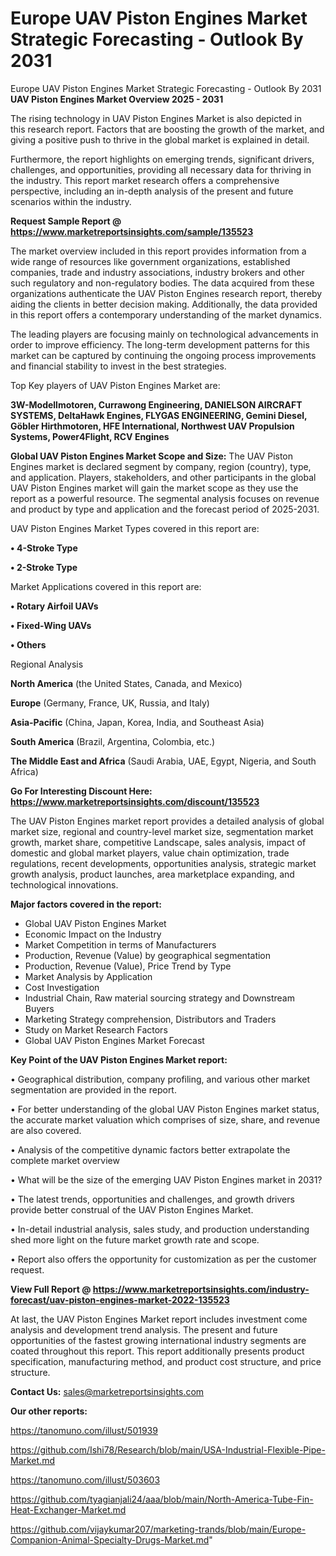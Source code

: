 # Europe UAV Piston Engines Market Strategic Forecasting - Outlook By 2031
 Europe UAV Piston Engines Market Strategic Forecasting - Outlook By 2031
<Strong> UAV Piston Engines Market Overview 2025 - 2031</strong>

The rising technology in UAV Piston Engines Market is also depicted in this research report. Factors that are boosting the growth of the market, and giving a positive push to thrive in the global market is explained in detail.

Furthermore, the report highlights on emerging trends, significant drivers, challenges, and opportunities, providing all necessary data for thriving in the industry. This report market research offers a comprehensive perspective, including an in-depth analysis of the present and future scenarios within the industry.

<strong>Request Sample Report @ <a href=https://www.marketreportsinsights.com/sample/135523>https://www.marketreportsinsights.com/sample/135523</a></strong>

The market overview included in this report provides information from a wide range of resources like government organizations, established companies, trade and industry associations, industry brokers and other such regulatory and non-regulatory bodies. The data acquired from these organizations authenticate the UAV Piston Engines research report, thereby aiding the clients in better decision making. Additionally, the data provided in this report offers a contemporary understanding of the market dynamics.

The leading players are focusing mainly on technological advancements in order to improve efficiency. The long-term development patterns for this market can be captured by continuing the ongoing process improvements and financial stability to invest in the best strategies.

Top Key players of UAV Piston Engines Market are:

<strong>3W-Modellmotoren, Currawong Engineering, DANIELSON AIRCRAFT SYSTEMS, DeltaHawk Engines, FLYGAS ENGINEERING, Gemini Diesel, Göbler Hirthmotoren, HFE International, Northwest UAV Propulsion Systems, Power4Flight, RCV Engines</strong>

<strong><b>Global UAV Piston Engines Market Scope and Size:</b></strong>
The UAV Piston Engines market is declared segment by company, region (country), type, and application. Players, stakeholders, and other participants in the global UAV Piston Engines market will gain the market scope as they use the report as a powerful resource. The segmental analysis focuses on revenue and product by type and application and the forecast period of 2025-2031.

UAV Piston Engines Market Types covered in this report are:

<strong>• 4-Stroke Type

• 2-Stroke Type</strong>

Market Applications covered in this report are:

<strong>• Rotary Airfoil UAVs

• Fixed-Wing UAVs

• Others</strong> 

Regional Analysis

<strong>North America</strong> (the United States, Canada, and Mexico)

<strong>Europe</strong> (Germany, France, UK, Russia, and Italy)

<strong>Asia-Pacific</strong> (China, Japan, Korea, India, and Southeast Asia)

<strong>South America</strong> (Brazil, Argentina, Colombia, etc.)

<strong>The Middle East and Africa</strong> (Saudi Arabia, UAE, Egypt, Nigeria, and South Africa)

<strong>Go For Interesting Discount Here: <a href=https://www.marketreportsinsights.com/discount/135523>https://www.marketreportsinsights.com/discount/135523</a></strong>

The UAV Piston Engines market report provides a detailed analysis of global market size, regional and country-level market size, segmentation market growth, market share, competitive Landscape, sales analysis, impact of domestic and global market players, value chain optimization, trade regulations, recent developments, opportunities analysis, strategic market growth analysis, product launches, area marketplace expanding, and technological innovations.

<strong><b>Major factors covered in the report:</b></strong>
<ul>
  <li>Global UAV Piston Engines Market </li>
  <li>Economic Impact on the Industry</li>
  <li>Market Competition in terms of Manufacturers</li>
  <li>Production, Revenue (Value) by geographical segmentation</li>
  <li>Production, Revenue (Value), Price Trend by Type</li>
  <li>Market Analysis by Application</li>
  <li>Cost Investigation</li>
  <li>Industrial Chain, Raw material sourcing strategy and Downstream Buyers</li>
  <li>Marketing Strategy comprehension, Distributors and Traders</li>
  <li>Study on Market Research Factors</li>
  <li>Global UAV Piston Engines Market Forecast</li>
</ul>

<strong><b>Key Point of the UAV Piston Engines Market report:</b></strong>

• Geographical distribution, company profiling, and various other market segmentation are provided in the report.

• For better understanding of the global UAV Piston Engines market status, the accurate market valuation which comprises of size, share, and revenue are also covered.

• Analysis of the competitive dynamic factors better extrapolate the complete market overview

• What will be the size of the emerging UAV Piston Engines market in 2031?

• The latest trends, opportunities and challenges, and growth drivers provide better construal of the UAV Piston Engines Market.

• In-detail industrial analysis, sales study, and production understanding shed more light on the future market growth rate and scope.

• Report also offers the opportunity for customization as per the customer request.

<strong><b>View Full Report @ <a href=https://www.marketreportsinsights.com/industry-forecast/uav-piston-engines-market-2022-135523>https://www.marketreportsinsights.com/industry-forecast/uav-piston-engines-market-2022-135523</a></b></strong>


At last, the UAV Piston Engines Market report includes investment come analysis and development trend analysis. The present and future opportunities of the fastest growing international industry segments are coated throughout this report. This report additionally presents product specification, manufacturing method, and product cost structure, and price structure.

<strong>Contact Us:</strong>
sales@marketreportsinsights.com

<strong>Our other reports:</strong>

<a href=https://tanomuno.com/illust/501939>https://tanomuno.com/illust/501939</a>

<a href=https://github.com/Ishi78/Research/blob/main/USA-Industrial-Flexible-Pipe-Market.md>https://github.com/Ishi78/Research/blob/main/USA-Industrial-Flexible-Pipe-Market.md</a>

<a href=https://tanomuno.com/illust/503603>https://tanomuno.com/illust/503603</a>

<a href=https://github.com/tyagianjali24/aaa/blob/main/North-America-Tube-Fin-Heat-Exchanger-Market.md>https://github.com/tyagianjali24/aaa/blob/main/North-America-Tube-Fin-Heat-Exchanger-Market.md</a>

<a href=https://github.com/vijaykumar207/marketing-trands/blob/main/Europe-Companion-Animal-Specialty-Drugs-Market.md>https://github.com/vijaykumar207/marketing-trands/blob/main/Europe-Companion-Animal-Specialty-Drugs-Market.md</a>"
